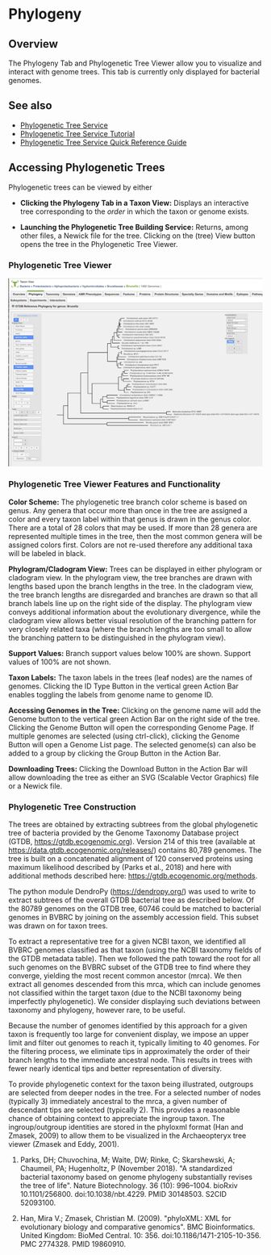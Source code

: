 # Phylogeny

## Overview
The Phylogeny Tab and Phylogenetic Tree Viewer allow you to visualize and interact with genome trees. This tab is currently only displayed for bacterial genomes.

## See also
* [Phylogenetic Tree Service](https://bv-brc.org/app/PhylogeneticTree)
* [Phylogenetic Tree Service Tutorial](../../tutorial/phylogenetic_tree/phylogenetic_tree.html)
* [Phylogenetic Tree Service Quick Reference Guide](../services/phylogenetic_tree_building_service.md)

## Accessing Phylogenetic Trees 
Phylogenetic trees can be viewed by either 

* **Clicking the Phylogeny Tab in a Taxon View:** Displays an interactive tree corresponding to the *order* in which the taxon or genome exists.

* **Launching the Phylogenetic Tree Building Service:** Returns, among other files, a Newick file for the tree.  Clicking on the (tree) View button opens the tree in the Phylogenetic Tree Viewer.

### Phylogenetic Tree Viewer
![Phylogenetic Tree Viewer](../images/phylogeny_viewer_page2.png)

### Phylogenetic Tree Viewer Features and Functionality

**Color Scheme:** The phylogenetic tree branch color scheme is based on genus. Any genera that occur more than once in the tree are assigned a color and every taxon label within that genus is drawn in the genus color. There are a total of 28 colors that may be used. If more than 28 genera are represented multiple times in the tree, then the most common genera will be assigned colors first. Colors are not re-used therefore any additional taxa will be labeled in black.

**Phylogram/Cladogram View:** Trees can be displayed in either phylogram or cladogram view. In the phylogram view, the tree branches are drawn with lengths based upon the branch lengths in the tree. In the cladogram view, the tree branch lengths are disregarded and branches are drawn so that all branch labels line up on the right side of the display. The phylogram view conveys additional information about the evolutionary divergence, while the cladogram view allows better visual resolution of the branching pattern for very closely related taxa (where the branch lengths are too small to allow the branching pattern to be distinguished in the phylogram view).

**Support Values:** Branch support values below 100% are shown. Support values of 100% are not shown.

**Taxon Labels:** The taxon labels in the trees (leaf nodes) are the names of genomes. Clicking the ID Type Button in the vertical green Action Bar enables toggling the labels from genome name to genome ID.

**Accessing Genomes in the Tree:** Clicking on the genome name will add the Genome button to the vertical green Action Bar on the right side of the tree.  Clicking the Genome Button will open the corresponding Genome Page.  If multiple genomes are selected (using ctrl-click), clicking the Genome Button will open a Genome List page. The selected genome(s) can also be added to a group by clicking the Group Button in the Action Bar.

**Downloading Trees:** Clicking the Download Button in the Action Bar will allow downloading the tree as either an SVG (Scalable Vector Graphics) file or a Newick file.

### Phylogenetic Tree Construction
The trees are obtained by extracting subtrees from the global phylogenetic tree of bacteria provided by the Genome Taxonomy Database project (GTDB, https://gtdb.ecogenomic.org).
Version 214 of this tree (available at https://data.gtdb.ecogenomic.org/releases/) contains 80,789 genomes. The tree is built on a concatenated alignment of 120 conserved proteins using maximum likelihood described by (Parks et al., 2018) and here with additional methods described here: https://gtdb.ecogenomic.org/methods.

The python module DendroPy (https://dendropy.org/) was used to write to extract subtrees of the overall GTDB bacterial tree as described below. Of the 80789 genomes on the GTDB tree, 60746 could be matched to bacterial genomes in BVBRC by joining on the assembly accession field. This subset was drawn on for taxon trees. 

To extract a representative tree for a given NCBI taxon, we identified all BVBRC genomes classified as that taxon (using the NCBI taxonomy fields of the GTDB metadata table). Then we followed the path toward the root for all such genomes on the BVBRC subset of the GTDB tree to find where they converge, yielding the most recent common ancestor (mrca). We then extract all genomes descended from this mrca, which can include genomes not classified within the target taxon (due to the NCBI taxonomy being imperfectly phylogenetic). We consider displaying such deviations between taxonomy and phylogeny, however rare, to be useful. 

Because the number of genomes identified by this approach for a given taxon is frequently too large for convenient display, we impose an upper limit and filter out genomes to reach it, typically limiting to 40 genomes. For the filtering process, we eliminate tips in approximately the order of their branch lengths to the immediate ancestral node. This results in trees with fewer nearly identical tips and better representation of diversity.

To provide phylogenetic context for the taxon being illustrated, outgroups are selected from deeper nodes in the tree. For a selected number of nodes (typically 3) immediately ancestral to the mrca, a given number of descendant tips are selected (typically 2). This provides a reasonable chance of obtaining context to appreciate the ingroup taxon. The ingroup/outgroup identities are stored in the phyloxml format (Han and Zmasek, 2009) to allow them to be visualized in the Archaeopteryx tree viewer (Zmasek and Eddy, 2001).


1.	Parks, DH; Chuvochina, M; Waite, DW; Rinke, C; Skarshewski, A; Chaumeil, PA; Hugenholtz, P (November 2018). "A standardized bacterial taxonomy based on genome phylogeny substantially revises the tree of life". Nature Biotechnology. 36 (10): 996–1004. bioRxiv 10.1101/256800. doi:10.1038/nbt.4229. PMID 30148503. S2CID 52093100.

2.	Han, Mira V.; Zmasek, Christian M. (2009). "phyloXML: XML for evolutionary biology and comparative genomics". BMC Bioinformatics. United Kingdom: BioMed Central. 10: 356. doi:10.1186/1471-2105-10-356. PMC 2774328. PMID 19860910.
